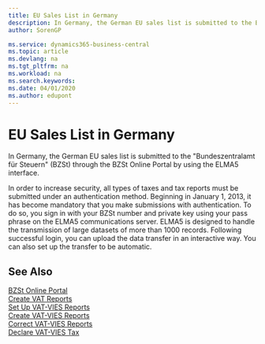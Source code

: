 ```yaml
---
title: EU Sales List in Germany
description: In Germany, the German EU sales list is submitted to the Bundeszentralamt für Steuern (BZSt) through the BZSt Online Portal by using the ELMA5 interface.
author: SorenGP

ms.service: dynamics365-business-central
ms.topic: article
ms.devlang: na
ms.tgt_pltfrm: na
ms.workload: na
ms.search.keywords:
ms.date: 04/01/2020
ms.author: edupont
---
```


# EU Sales List in Germany
In Germany, the German EU sales list is submitted to the "Bundeszentralamt für Steuern" (BZSt) through the BZSt Online Portal by using the ELMA5 interface.  

In order to increase security, all types of taxes and tax reports must be submitted under an authentication method. Beginning in January 1, 2013, it has become mandatory that you make submissions with authentication. To do so, you sign in with your BZSt number and private key using your pass phrase on the ELMA5 communications server. ELMA5 is designed to handle the transmission of large datasets of more than 1000 records. Following successful login, you can upload the data transfer in an interactive way. You can also set up the transfer to be automatic.  

## See Also  
[BZSt Online Portal](https://www.bzst.de)   
[Create VAT Reports](how-to-create-vat-reports.md)  
[Set Up VAT-VIES Reports](how-to-set-up-vat-reports.md)  
[Create VAT-VIES Reports](how-to-create-vat-reports.md)  
[Correct VAT-VIES Reports](how-to-correct-vat-reports.md)  
[Declare VAT-VIES Tax](how-to-declare-vat-vies-tax.md)  
